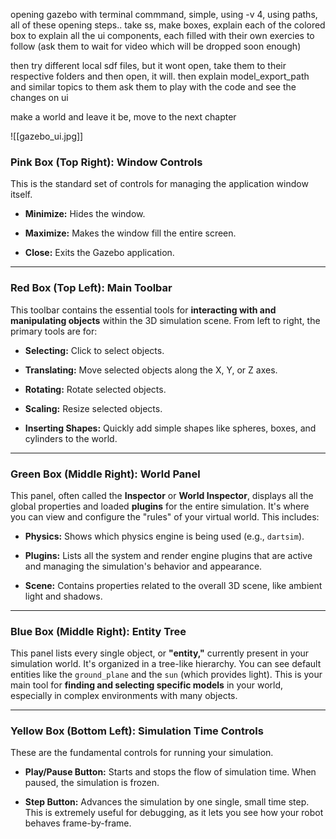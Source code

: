 opening gazebo with terminal commmand, 
simple, using -v 4, using paths, all of these opening steps.. 
take ss, make boxes, explain each of the colored box to explain all the ui components, each filled with their own exercies to follow (ask them to wait for video which will be dropped soon enough)

then try different local sdf files, but it wont open, take them to their respective folders and then open, it will. then explain model_export_path and similar topics to them 
ask them to play with the code and see the changes on ui

make a world and leave it be, move to the next chapter



![[gazebo_ui.jpg]]


### Pink Box (Top Right): Window Controls

This is the standard set of controls for managing the application window itself.

- **Minimize:** Hides the window.
    
- **Maximize:** Makes the window fill the entire screen.
    
- **Close:** Exits the Gazebo application.
    

---

### Red Box (Top Left): Main Toolbar

This toolbar contains the essential tools for **interacting with and manipulating objects** within the 3D simulation scene. From left to right, the primary tools are for:

- **Selecting:** Click to select objects.
    
- **Translating:** Move selected objects along the X, Y, or Z axes.
    
- **Rotating:** Rotate selected objects.
    
- **Scaling:** Resize selected objects.
    
- **Inserting Shapes:** Quickly add simple shapes like spheres, boxes, and cylinders to the world.
    

---

### Green Box (Middle Right): World Panel

This panel, often called the **Inspector** or **World Inspector**, displays all the global properties and loaded **plugins** for the entire simulation. It's where you can view and configure the "rules" of your virtual world. This includes:

- **Physics:** Shows which physics engine is being used (e.g., `dartsim`).
    
- **Plugins:** Lists all the system and render engine plugins that are active and managing the simulation's behavior and appearance.
    
- **Scene:** Contains properties related to the overall 3D scene, like ambient light and shadows.
    

---

### Blue Box (Middle Right): Entity Tree

This panel lists every single object, or **"entity,"** currently present in your simulation world. It's organized in a tree-like hierarchy. You can see default entities like the `ground_plane` and the `sun` (which provides light). This is your main tool for **finding and selecting specific models** in your world, especially in complex environments with many objects.

---

### Yellow Box (Bottom Left): Simulation Time Controls

These are the fundamental controls for running your simulation.

- **Play/Pause Button:** Starts and stops the flow of simulation time. When paused, the simulation is frozen.
    
- **Step Button:** Advances the simulation by one single, small time step. This is extremely useful for debugging, as it lets you see how your robot behaves frame-by-frame.


